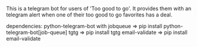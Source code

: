 This is a telegram bot for users of 'Too good to go'.
It provides them with an telegram alert when one of their too good to go favorites has a deal.

dependencies:
python-telegram-bot with jobqueue => pip install python-telegram-bot[job-queue]
tgtg => pip install tgtg
email-validate => pip install email-validate


